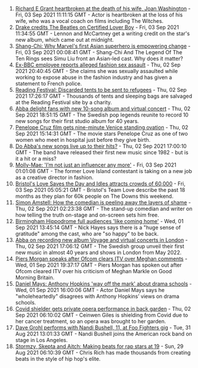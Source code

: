 1. [Richard E Grant heartbroken at the death of his wife, Joan Washington](https://www.bbc.co.uk/news/entertainment-arts-58436099?at_medium=RSS&at_campaign=KARANGA) - Fri, 03 Sep 2021 11:11:15 GMT - Actor is heartbroken at the loss of his wife, who was a vocal coach on films including The Witches.
2. [Drake credits The Beatles on Certified Lover Boy](https://www.bbc.co.uk/news/entertainment-arts-58433024?at_medium=RSS&at_campaign=KARANGA) - Fri, 03 Sep 2021 11:34:55 GMT - Lennon and McCartney get a writing credit on the star's new album, which came out at midnight.
3. [Shang-Chi: Why Marvel's first Asian superhero is empowering change](https://www.bbc.co.uk/news/entertainment-arts-58361669?at_medium=RSS&at_campaign=KARANGA) - Fri, 03 Sep 2021 00:08:41 GMT - Shang-Chi And The Legend Of The Ten Rings sees Simu Liu front an Asian-led cast. Why does it matter?
4. [Ex-BBC employee reports alleged fashion sex assault](https://www.bbc.co.uk/news/entertainment-arts-58425154?at_medium=RSS&at_campaign=KARANGA) - Thu, 02 Sep 2021 20:40:45 GMT - She claims she was sexually assaulted while working to expose abuse in the fashion industry and has given a statement to French police.
5. [Reading Festival: Discarded tents to be sent to refugees](https://www.bbc.co.uk/news/uk-england-berkshire-58424375?at_medium=RSS&at_campaign=KARANGA) - Thu, 02 Sep 2021 17:26:17 GMT - Thousands of tents and sleeping bags are salvaged at the Reading Festival site by a charity.
6. [Abba delight fans with new 10-song album and virtual concert](https://www.bbc.co.uk/news/entertainment-arts-58423452?at_medium=RSS&at_campaign=KARANGA) - Thu, 02 Sep 2021 18:51:15 GMT - The Swedish pop legends reunite to record 10 new songs for their first studio album for 40 years.
7. [Penelope Cruz film gets nine-minute Venice standing ovation](https://www.bbc.co.uk/news/entertainment-arts-58421219?at_medium=RSS&at_campaign=KARANGA) - Thu, 02 Sep 2021 15:14:31 GMT - The movie stars Penelope Cruz as one of two women who meet in hospital just before they give birth.
8. [Do Abba's new songs live up to their hits?](https://www.bbc.co.uk/news/entertainment-arts-58423458?at_medium=RSS&at_campaign=KARANGA) - Thu, 02 Sep 2021 17:00:10 GMT - The band have released their first new music since 1982 - but is it a hit or a miss?
9. [Molly-Mae: 'I’m not just an influencer any more'](https://www.bbc.co.uk/news/newsbeat-58409888?at_medium=RSS&at_campaign=KARANGA) - Fri, 03 Sep 2021 01:01:08 GMT - The former Love Island contestant is taking on a new job as a creative director in fashion.
10. [Bristol's Love Saves the Day and Idles attracts crowds of 60,000](https://www.bbc.co.uk/news/uk-england-bristol-58398648?at_medium=RSS&at_campaign=KARANGA) - Fri, 03 Sep 2021 05:05:21 GMT - Bristol's Team Love describe the past 18 months as they plan for 60k people on The Downs this weekend.
11. [Simon Amstell: How the comedian is peeling away the layers of shame](https://www.bbc.co.uk/news/entertainment-arts-58228429?at_medium=RSS&at_campaign=KARANGA) - Thu, 02 Sep 2021 02:23:38 GMT - The stand-up comedian and writer on how telling the truth on-stage and on-screen sets him free.
12. [Birmingham Hippodrome full audiences 'like coming home'](https://www.bbc.co.uk/news/uk-england-birmingham-58408168?at_medium=RSS&at_campaign=KARANGA) - Wed, 01 Sep 2021 13:45:14 GMT - Nick Hayes says there is a "huge sense of gratitude" among the cast, who are "so happy" to be back.
13. [Abba on recording new album Voyage and virtual concerts in London](https://www.bbc.co.uk/news/entertainment-arts-58428407?at_medium=RSS&at_campaign=KARANGA) - Thu, 02 Sep 2021 17:06:12 GMT - The Swedish group unveil their first new music in almost 40 years and shows in London from May 2022.
14. [Piers Morgan speaks after Ofcom clears ITV over Meghan comments](https://www.bbc.co.uk/news/entertainment-arts-58415588?at_medium=RSS&at_campaign=KARANGA) - Wed, 01 Sep 2021 19:37:17 GMT - Piers Morgan has spoken out after Ofcom cleared ITV over his criticism of Meghan Markle on Good Morning Britain.
15. [Daniel Mays: Anthony Hopkins 'way off the mark' about drama schools](https://www.bbc.co.uk/news/entertainment-arts-58414816?at_medium=RSS&at_campaign=KARANGA) - Wed, 01 Sep 2021 16:00:06 GMT - Actor Daniel Mays says he "wholeheartedly" disagrees with Anthony Hopkins’ views on drama schools.
16. [Covid shielder gets private opera performance in back garden](https://www.bbc.co.uk/news/uk-england-london-58414445?at_medium=RSS&at_campaign=KARANGA) - Thu, 02 Sep 2021 06:10:02 GMT - Ceinwen Giles is shielding from Covid due to her cancer treatment, so an opera was brought to her garden.
17. [Dave Grohl performs with Nandi Bushell, 11, at Foo Fighters gig](https://www.bbc.co.uk/news/uk-england-suffolk-58398324?at_medium=RSS&at_campaign=KARANGA) - Tue, 31 Aug 2021 13:01:33 GMT - Nandi Bushell joins the American rock band on stage in Los Angeles.
18. [Stormzy, Skepta and Aitch: Making beats for rap stars at 19](https://www.bbc.co.uk/news/uk-wales-58355499?at_medium=RSS&at_campaign=KARANGA) - Sun, 29 Aug 2021 06:10:39 GMT - Chris Rich has made thousands from creating beats in the style of hip hop's elite.
